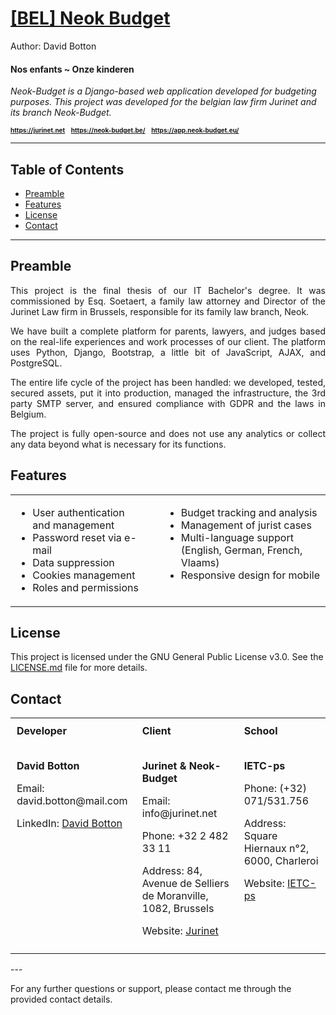 # <u>[BEL] Neok Budget</u>

<a>Author: David Botton </a>

#### Nos enfants ~ Onze kinderen
<i>Neok-Budget is a Django-based web application developed for budgeting purposes. This project was developed for the belgian law firm Jurinet and its branch Neok-Budget.</i>

<div style="font-size: 10px;">
<b>
<a href="https://jurinet.net">https://jurinet.net</a>&nbsp;&nbsp;&nbsp;&nbsp;<a href="https://neok-budget.be/">https://neok-budget.be/</a>&nbsp;&nbsp;&nbsp;&nbsp;<a href="https://app.neok-budget.eu/">https://app.neok-budget.eu/</a>
</b>
</div>

---

## Table of Contents

- [Preamble](#preamble)
- [Features](#features)
- [License](#license)
- [Contact](#contact)
---
## Preamble

<div style="text-align: justify;">
This project is the final thesis of our IT Bachelor's degree. It was commissioned by Esq. Soetaert, a family law attorney and Director of the Jurinet Law firm in Brussels, responsible for its family law branch, Neok.

We have built a complete platform for parents, lawyers, and judges based on the real-life experiences and work processes of our client. The platform uses Python, Django, Bootstrap, a little bit of JavaScript, AJAX, and PostgreSQL.

The entire life cycle of the project has been handled: we developed, tested, secured assets, put it into production, managed the infrastructure, the 3rd party SMTP server, and ensured compliance with GDPR and the laws in Belgium.

The project is fully open-source and does not use any analytics or collect any data beyond what is necessary for its functions.
</div>

## Features

<table>
  <tr>
    <td style="vertical-align: top; padding-right: 20px;">
      <ul>
        <li>User authentication and management</li>
        <li>Password reset via e-mail</li>
        <li>Data suppression</li>
        <li>Cookies management</li>
        <li>Roles and permissions</li>
      </ul>
    </td>
    <td style="vertical-align: top; padding-left: 20px;">
      <ul>
        <li>Budget tracking and analysis</li>
        <li>Management of jurist cases</li>
        <li>Multi-language support (English, German, French, Vlaams)</li>
        <li>Responsive design for mobile</li>
      </ul>
    </td>
  </tr>
</table>

## License

This project is licensed under the GNU General Public License v3.0. See the [LICENSE.md](LICENSE.md) file for more details.

## Contact

<table>
  <tr>
    <th style="text-align: left; padding: 10px;">Developer</th>
    <th style="text-align: left; padding: 10px;">Client</th>
    <th style="text-align: left; padding: 10px;">School</th>
  </tr>
  <tr>
    <td style="vertical-align: top; padding: 10px;">
      <p><strong>David Botton</strong></p>
      <p>Email: david.botton@mail.com</p>
      <p>LinkedIn: <a href="https://www.linkedin.com/in/davidljbotton">David Botton</a></p>
    </td>
    <td style="vertical-align: top; padding: 10px;">
      <p><strong>Jurinet & Neok-Budget</strong></p>
      <p>Email: info@jurinet.net</p>
      <p>Phone: +32 2 482 33 11</p>
      <p>Address: 84, Avenue de Selliers de Moranville, 1082, Brussels</p>
      <p>Website: <a href="https://www.jurinet.com">Jurinet</a></p>
    </td>
    <td style="vertical-align: top; padding: 10px;">
      <p><strong>IETC-ps</strong></p>
      <p>Phone: (+32) 071/531.756</p>
      <p>Address: Square Hiernaux n°2, 6000, Charleroi</p>
      <p>Website: <a href="https://www.etudierenhainaut.be/ietcps-charleroi.html">IETC-ps</a></p>
    </td>
  </tr>
</table>
---

For any further questions or support, please contact me through the provided contact details.
